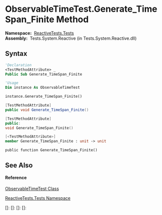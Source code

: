 # ObservableTimeTest.Generate\_TimeSpan\_Finite Method

**Namespace:**  [ReactiveTests.Tests](ReactiveTests.Tests\ReactiveTests.Tests.md)  
**Assembly:**  Tests.System.Reactive (in Tests.System.Reactive.dll)

## Syntax

```vb
'Declaration
<TestMethodAttribute> _
Public Sub Generate_TimeSpan_Finite
```

```vb
'Usage
Dim instance As ObservableTimeTest

instance.Generate_TimeSpan_Finite()
```

```csharp
[TestMethodAttribute]
public void Generate_TimeSpan_Finite()
```

```c++
[TestMethodAttribute]
public:
void Generate_TimeSpan_Finite()
```

```fsharp
[<TestMethodAttribute>]
member Generate_TimeSpan_Finite : unit -> unit 
```

```jscript
public function Generate_TimeSpan_Finite()
```

## See Also

#### Reference

[ObservableTimeTest Class](ObservableTimeTest\ObservableTimeTest.md)

[ReactiveTests.Tests Namespace](ReactiveTests.Tests\ReactiveTests.Tests.md)

[]: 
[]: 
[]: 
[]: 
